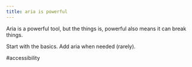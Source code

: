 ```yaml
---
title: aria is powerful
---
```


Aria is a powerful tool, but the things is, powerful also means it can break things.

Start with the basics. Add aria when needed (rarely).

\#accessibility
